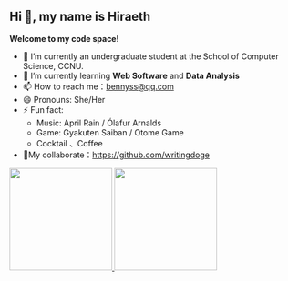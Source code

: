 ## Hi 👋, my name is Hiraeth

**Welcome to my code space!**



- 🔭 I’m currently an undergraduate student at the School of Computer Science, CCNU.
- 💞️ I’m currently learning **Web Software** and **Data Analysis**
- 📫 How to reach me：bennyss@qq.com
- 😄 Pronouns: She/Her
- ⚡ Fun fact: 
  - Music: April Rain / Ólafur Arnalds
  - Game:  Gyakuten Saiban / Otome Game
  - Cocktail 、Coffee
- :girl:My collaborate：https://github.com/writingdoge



<div>
  <a href="https://github.com/Hiraethsev">
  <img height="180em" src="https://github-readme-stats.vercel.app/api?username=Hiraethsev&show_icons=true&include_all_commits=true&count_private=true"/>
  <img height="180em" src="https://github-readme-stats.vercel.app/api/top-langs/?username=Hiraethsev&layout=compact&langs_count=6"/>
</div>

